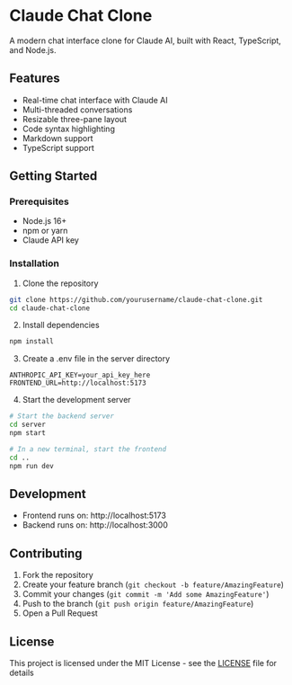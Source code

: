 # Claude Chat Clone

A modern chat interface clone for Claude AI, built with React, TypeScript, and Node.js.

## Features

- Real-time chat interface with Claude AI
- Multi-threaded conversations
- Resizable three-pane layout
- Code syntax highlighting
- Markdown support
- TypeScript support

## Getting Started

### Prerequisites

- Node.js 16+
- npm or yarn
- Claude API key

### Installation

1. Clone the repository
```bash
git clone https://github.com/yourusername/claude-chat-clone.git
cd claude-chat-clone
```

2. Install dependencies
```bash
npm install
```

3. Create a .env file in the server directory
```env
ANTHROPIC_API_KEY=your_api_key_here
FRONTEND_URL=http://localhost:5173
```

4. Start the development server
```bash
# Start the backend server
cd server
npm start

# In a new terminal, start the frontend
cd ..
npm run dev
```

## Development

- Frontend runs on: http://localhost:5173
- Backend runs on: http://localhost:3000

## Contributing

1. Fork the repository
2. Create your feature branch (`git checkout -b feature/AmazingFeature`)
3. Commit your changes (`git commit -m 'Add some AmazingFeature'`)
4. Push to the branch (`git push origin feature/AmazingFeature`)
5. Open a Pull Request

## License

This project is licensed under the MIT License - see the [LICENSE](LICENSE) file for details 